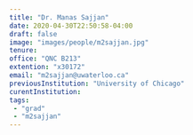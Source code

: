 ```yaml
---
title: "Dr. Manas Sajjan"
date: 2020-04-30T22:50:58-04:00
draft: false
image: "images/people/m2sajjan.jpg"
tenure: 
office: "QNC B213"
extention: "x30172"
email: "m2sajjan@uwaterloo.ca"
previousInstitution: "University of Chicago"
curentInstitution: 
tags:
 - "grad"
 - "m2sajjan"
---
```



